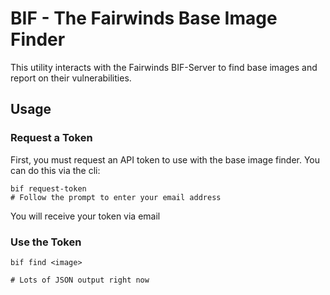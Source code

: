 # BIF - The Fairwinds Base Image Finder

This utility interacts with the Fairwinds BIF-Server to find base images and report on their vulnerabilities.

## Usage

### Request a Token

First, you must request an API token to use with the base image finder. You can do this via the cli:

```
bif request-token
# Follow the prompt to enter your email address
```

You will receive your token via email

### Use the Token

```
bif find <image>

# Lots of JSON output right now
```